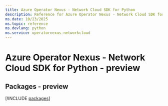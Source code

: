 ```yaml
---
title: Azure Operator Nexus - Network Cloud SDK for Python
description: Reference for Azure Operator Nexus - Network Cloud SDK for Python
ms.date: 10/23/2025
ms.topic: reference
ms.devlang: python
ms.service: operatornexus-networkcloud
---
```

# Azure Operator Nexus - Network Cloud SDK for Python - preview
## Packages - preview
[!INCLUDE [packages](operator-nexus---network-cloud-index.md)]